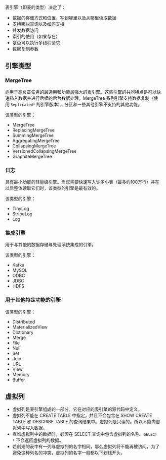 表引擎（即表的类型）决定了：
- 数据的存储方式和位置，写到哪里以及从哪里读取数据
- 支持哪些查询以及如何支持
- 并发数据访问
- 索引的使用（如果存在）
- 是否可以执行多线程请求
- 数据复制参数

## 引擎类型
### MergeTree
适用于高负载任务的最通用和功能最强大的表引擎。这些引擎的共同特点是可以快速插入数据并进行后续的后台数据处理。MergeTree 系列引擎支持数据复制（使用 `Replicated*` 的引擎版本），分区和一些其他引擎不支持的其他功能。

该类型的引擎：
- MergeTree
- ReplacingMergeTree
- SummingMergeTree
- AggregatingMergeTree
- CollapsingMergeTree
- VersionedCollapsingMergeTree
- GraphiteMergeTree

### 日志
具有最小功能的轻量级引擎。当您需要快速写入许多小表（最多约100万行）并在以后整体读取它们时，该类型的引擎是最有效的。

该类型的引擎：
- TinyLog
- StripeLog
- Log

### 集成引擎 
用于与其他的数据存储与处理系统集成的引擎。

该类型的引擎：
- Kafka
- MySQL
- ODBC
- JDBC
- HDFS

### 用于其他特定功能的引擎 
该类型的引擎：
- Distributed
- MaterializedView
- Dictionary
- Merge
- File
- Null
- Set
- Join
- URL
- View
- Memory
- Buffer

## 虚拟列
- 虚拟列是表引擎组成的一部分，它在对应的表引擎的源代码中定义。
- 虚拟列不能在 CREATE TABLE 中指定，并且不会包含在 SHOW CREATE TABLE 和 DESCRIBE TABLE 的查询结果中。虚拟列是只读的，所以不能向虚拟列中写入数据。
- 查询虚拟列中的数据时，必须在 SELECT 查询中包含虚拟列的名称。`SELECT *` 不会返回虚拟列的数据。
- 若创建的表中有一列与虚拟列的名字相同，那么虚拟列将不能再被访问。为了避免这种列名的冲突，虚拟列的名字一般都以下划线开头。
